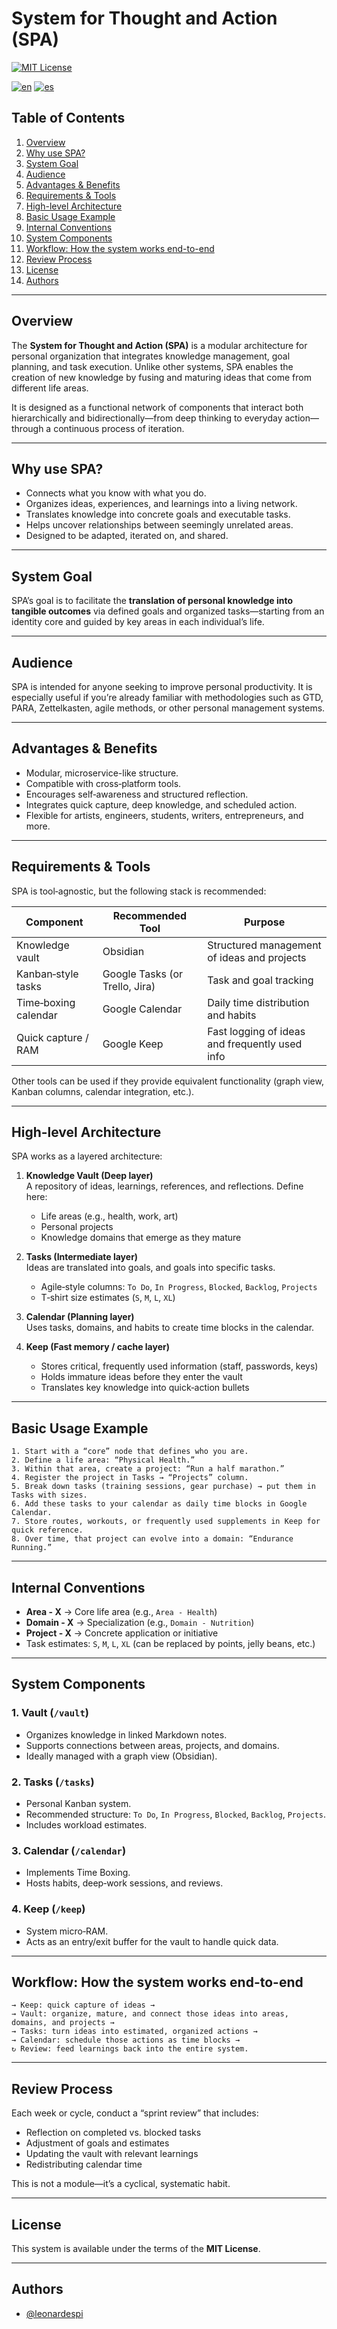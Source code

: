 # System for Thought and Action (SPA)

[![MIT License](https://img.shields.io/badge/License-MIT-green.svg)](https://choosealicense.com/licenses/mit/)

[![en](https://img.shields.io/badge/lang-en-informational)](README.md)
[![es](https://img.shields.io/badge/lang-es-success)](docs/README.es.md)

## Table of Contents

1. [Overview](#overview)
2. [Why use SPA?](#why-use-spa)
3. [System Goal](#system-goal)
4. [Audience](#audience)
5. [Advantages & Benefits](#advantages--benefits)
6. [Requirements & Tools](#requirements--tools)
7. [High-level Architecture](#high-level-architecture)
8. [Basic Usage Example](#basic-usage-example)
9. [Internal Conventions](#internal-conventions)
10. [System Components](#system-components)
11. [Workflow: How the system works end-to-end](#workflow-how-the-system-works-end-to-end)
12. [Review Process](#review-process)
13. [License](#license)
14. [Authors](#authors)

---

## Overview

The **System for Thought and Action (SPA)** is a modular architecture for personal organization that integrates knowledge management, goal planning, and task execution. Unlike other systems, SPA enables the creation of new knowledge by fusing and maturing ideas that come from different life areas.

It is designed as a functional network of components that interact both hierarchically and bidirectionally—from deep thinking to everyday action—through a continuous process of iteration.

---

## Why use SPA?

- Connects what you know with what you do.
- Organizes ideas, experiences, and learnings into a living network.
- Translates knowledge into concrete goals and executable tasks.
- Helps uncover relationships between seemingly unrelated areas.
- Designed to be adapted, iterated on, and shared.

---

## System Goal

SPA’s goal is to facilitate the **translation of personal knowledge into tangible outcomes** via defined goals and organized tasks—starting from an identity core and guided by key areas in each individual’s life.

---

## Audience

SPA is intended for anyone seeking to improve personal productivity. It is especially useful if you’re already familiar with methodologies such as GTD, PARA, Zettelkasten, agile methods, or other personal management systems.

---

## Advantages & Benefits

- Modular, microservice-like structure.
- Compatible with cross‑platform tools.
- Encourages self‑awareness and structured reflection.
- Integrates quick capture, deep knowledge, and scheduled action.
- Flexible for artists, engineers, students, writers, entrepreneurs, and more.

---

## Requirements & Tools

SPA is tool‑agnostic, but the following stack is recommended:

| Component                | Recommended Tool           | Purpose                                              |
|-------------------------|----------------------------|------------------------------------------------------|
| Knowledge vault         | Obsidian                   | Structured management of ideas and projects          |
| Kanban‑style tasks      | Google Tasks (or Trello, Jira) | Task and goal tracking                           |
| Time‑boxing calendar    | Google Calendar            | Daily time distribution and habits                   |
| Quick capture / RAM     | Google Keep                | Fast logging of ideas and frequently used info       |

Other tools can be used if they provide equivalent functionality (graph view, Kanban columns, calendar integration, etc.).

---

## High-level Architecture

SPA works as a layered architecture:

1. **Knowledge Vault (Deep layer)**  
   A repository of ideas, learnings, references, and reflections. Define here:  
   - Life areas (e.g., health, work, art)  
   - Personal projects  
   - Knowledge domains that emerge as they mature

2. **Tasks (Intermediate layer)**  
   Ideas are translated into goals, and goals into specific tasks.  
   - Agile‑style columns: `To Do`, `In Progress`, `Blocked`, `Backlog`, `Projects`  
   - T‑shirt size estimates (`S`, `M`, `L`, `XL`)

3. **Calendar (Planning layer)**  
   Uses tasks, domains, and habits to create time blocks in the calendar.

4. **Keep (Fast memory / cache layer)**  
   - Stores critical, frequently used information (staff, passwords, keys)  
   - Holds immature ideas before they enter the vault  
   - Translates key knowledge into quick‑action bullets

---

## Basic Usage Example

```
1. Start with a “core” node that defines who you are.
2. Define a life area: “Physical Health.”
3. Within that area, create a project: “Run a half marathon.”
4. Register the project in Tasks → “Projects” column.
5. Break down tasks (training sessions, gear purchase) → put them in Tasks with sizes.
6. Add these tasks to your calendar as daily time blocks in Google Calendar.
7. Store routes, workouts, or frequently used supplements in Keep for quick reference.
8. Over time, that project can evolve into a domain: “Endurance Running.”
```

---

## Internal Conventions

- **Area - X** → Core life area (e.g., `Area - Health`)  
- **Domain - X** → Specialization (e.g., `Domain - Nutrition`)  
- **Project - X** → Concrete application or initiative  
- Task estimates: `S`, `M`, `L`, `XL` (can be replaced by points, jelly beans, etc.)

---

## System Components

### 1. Vault (`/vault`)
- Organizes knowledge in linked Markdown notes.
- Supports connections between areas, projects, and domains.
- Ideally managed with a graph view (Obsidian).

### 2. Tasks (`/tasks`)
- Personal Kanban system.
- Recommended structure: `To Do`, `In Progress`, `Blocked`, `Backlog`, `Projects`.
- Includes workload estimates.

### 3. Calendar (`/calendar`)
- Implements Time Boxing.
- Hosts habits, deep‑work sessions, and reviews.

### 4. Keep (`/keep`)
- System micro‑RAM.
- Acts as an entry/exit buffer for the vault to handle quick data.

---

## Workflow: How the system works end-to-end

```
→ Keep: quick capture of ideas →  
→ Vault: organize, mature, and connect those ideas into areas, domains, and projects →  
→ Tasks: turn ideas into estimated, organized actions →  
→ Calendar: schedule those actions as time blocks →  
↻ Review: feed learnings back into the entire system.
```

---

## Review Process

Each week or cycle, conduct a “sprint review” that includes:
- Reflection on completed vs. blocked tasks
- Adjustment of goals and estimates
- Updating the vault with relevant learnings
- Redistributing calendar time

This is not a module—it’s a cyclical, systematic habit.

---

## License

This system is available under the terms of the **MIT License**.

---

## Authors

- [@leonardespi](https://www.github.com/leonardespi)
